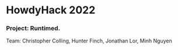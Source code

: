 <h1>HowdyHack 2022</h1>
<h3>Project: Runtimed.</h3
<p>Team: Christopher Colling, Hunter Finch, Jonathan Lor, Minh Nguyen</p>
